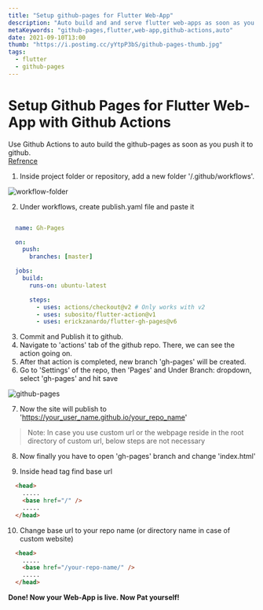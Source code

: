```yaml
---
title: "Setup github-pages for Flutter Web-App"
description: "Auto build and and serve flutter web-apps as soon as you commit and push them to github with github actions"
metaKeywords: "github-pages,flutter,web-app,github-actions,auto"
date: 2021-09-10T13:00
thumb: "https://i.postimg.cc/yYtpP3bS/github-pages-thumb.jpg"
tags:
  - flutter
  - github-pages
---
```

# Setup Github Pages for Flutter Web-App with Github Actions

Use Github Actions to auto build the github-pages as soon as you push it to github.<br/>
[Refrence](https://github.com/Roopaish/Ultimate-Flutter-App)

1. Inside project folder or repository, add a new folder '/.github/workflows'.

<img src='https://i.postimg.cc/FHcK1v6v/workflow-folder.png' alt='workflow-folder'/>

2. Under workflows, create publish.yaml file and paste it

```yaml

  name: Gh-Pages

  on:
    push:
      branches: [master]

  jobs:
    build:
      runs-on: ubuntu-latest

      steps:
        - uses: actions/checkout@v2 # Only works with v2
        - uses: subosito/flutter-action@v1
        - uses: erickzanardo/flutter-gh-pages@v6


```

3. Commit and Publish it to github.
4. Navigate to 'actions' tab of the github repo. There, we can see the action going on.
5. After that action is completed, new branch 'gh-pages' will be created.
6. Go to 'Settings' of the repo, then 'Pages' and Under Branch: dropdown, select 'gh-pages' and hit save

<img src='https://i.postimg.cc/j50WXXDp/github-pages.png' alt='github-pages'/>

7. Now the site will publish to
   'https://your_user_name.github.io/your_repo_name'

> Note: In case you use custom url or the webpage reside in the root directory of custom url, below steps are not necessary

8. Now finally you have to open 'gh-pages' branch and change 'index.html'

9. Inside head tag find base url
```html
  <head>
    .....
    <base href="/" />
    .....
  </head>
```
10. Change base url to your repo name (or directory name in case of custom website)

```html
  <head>
    .....
    <base href="/your-repo-name/" />
    .....
  </head>
```

**Done! Now your Web-App is live. Now Pat yourself!**
